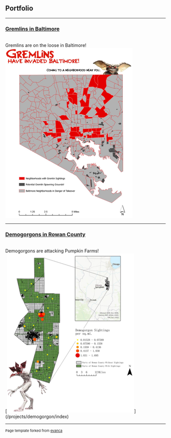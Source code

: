 ## Portfolio

---

### [Gremlins in Baltimore](/pdf/gremlins_overview.pdf)
<BR>
Gremlins are on the loose in Baltimore!
<BR><img src="images/gremlins.JPG?raw=true" width=400>

---
### [Demogorgons in Rowan County](/pdf/demogorgon_overview.pdf)
<BR>
Demogorgons are attacking Pumpkin Farms!
<BR>[<img src="images/demorogon.JPG?raw=true" width=400>](/projects/demogorgon/index)

---
<p style="font-size:11px">Page template forked from <a href="https://github.com/evanca/quick-portfolio">evanca</a></p>
<!-- Remove above link if you don't want to attibute -->

